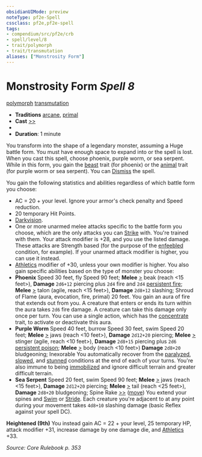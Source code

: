 ```yaml
---
obsidianUIMode: preview
noteType: pf2e-Spell
cssclass: pf2e,pf2e-spell
tags:
- compendium/src/pf2e/crb
- spell/level/8
- trait/polymorph
- trait/transmutation
aliases: ["Monstrosity Form"]
---
```

# Monstrosity Form *Spell 8*   
[polymorph](rules/traits/polymorph.md "Polymorph Effect Trait")  [transmutation](rules/traits/transmutation.md "Transmutation School Trait")  

- **Traditions** [arcane](rules/traits/arcane.md "Arcane Tradition Trait"), [primal](rules/traits/primal.md "Primal Tradition Trait")
- **Cast** [>>](rules/core-rulebook/chapter-9-playing-the-game.md#Actions "Two-Action") 
- 
- **Duration**: 1 minute

You transform into the shape of a legendary monster, assuming a Huge battle form. You must have enough space to expand into or the spell is lost. When you cast this spell, choose phoenix, purple worm, or sea serpent. While in this form, you gain the [beast](rules/traits/beast.md "Beast Creature Type Trait") trait (for phoenix) or the [animal](rules/traits/animal.md "Animal Creature Type Trait") trait (for purple worm or sea serpent). You can [Dismiss](rules/actions/dismiss.md) the spell.

You gain the following statistics and abilities regardless of which battle form you choose:

- AC = 20 + your level. Ignore your armor's check penalty and Speed reduction.
- 20 temporary Hit Points.
- [Darkvision](rules/abilities/darkvision.md).
- One or more unarmed melee attacks specific to the battle form you choose, which are the only attacks you can [Strike](rules/actions/strike.md) with. You're trained with them. Your attack modifier is +28, and you use the listed damage. These attacks are Strength based (for the purpose of the [enfeebled](rules/conditions.md#Enfeebled) condition, for example). If your unarmed attack modifier is higher, you can use it instead.
- [Athletics](compendium/skills.md#Athletics) modifier of +30, unless your own modifier is higher. You also gain specific abilities based on the type of monster you choose:
- **Phoenix** Speed 30 feet, fly Speed 90 feet; **Melee** [>](rules/core-rulebook/chapter-9-playing-the-game.md#Actions "Single Action") beak (reach <15 feet>), **Damage** `2d6+12` piercing plus `2d4` fire and `2d4` [persistent fire](rules/conditions.md#Persistent%20Damage); **Melee** [>](rules/core-rulebook/chapter-9-playing-the-game.md#Actions "Single Action") talon (agile, reach <15 feet>), **Damage** `2d8+12` slashing; Shroud of Flame (aura, evocation, fire, primal) 20 feet. You gain an aura of fire that extends out from you. A creature that enters or ends its turn within the aura takes `2d6` fire damage. A creature can take this damage only once per turn. You can use a single action, which has the [concentrate](rules/traits/concentrate.md "Concentrate Action & Ability Trait") trait, to activate or deactivate this aura.
- **Purple Worm** Speed 40 feet, burrow Speed 30 feet, swim Speed 20 feet; **Melee** [>](rules/core-rulebook/chapter-9-playing-the-game.md#Actions "Single Action") jaws (reach <10 feet>), **Damage** `2d12+20` piercing; **Melee** [>](rules/core-rulebook/chapter-9-playing-the-game.md#Actions "Single Action") stinger (agile, reach <10 feet>), **Damage** `2d8+15` piercing plus `2d6` [persistent poison](rules/conditions.md#Persistent%20Damage); **Melee** [>](rules/core-rulebook/chapter-9-playing-the-game.md#Actions "Single Action") body (reach <10 feet>) **Damage** `2d8+20` bludgeoning; Inexorable You automatically recover from the [paralyzed](rules/conditions.md#Paralyzed), [slowed](rules/conditions.md#Slowed), and [stunned](rules/conditions.md#Stunned) conditions at the end of each of your turns. You're also immune to being [immobilized](rules/conditions.md#Immobilized) and ignore difficult terrain and greater difficult terrain.
- **Sea Serpent** Speed 20 feet, swim Speed 90 feet; **Melee** [>](rules/core-rulebook/chapter-9-playing-the-game.md#Actions "Single Action") jaws (reach <15 feet>), **Damage** `2d12+20` piercing; **Melee** [>](rules/core-rulebook/chapter-9-playing-the-game.md#Actions "Single Action") tail (reach <25 feet>), **Damage** `2d8+20` bludgeoning; Spine Rake [>>](rules/core-rulebook/chapter-9-playing-the-game.md#Actions "Two-Action") ([move](rules/traits/move.md "Move Combat Trait")) You extend your spines and [Swim](rules/actions/swim.md) or [Stride](rules/actions/stride.md). Each creature you're adjacent to at any point during your movement takes `4d8+10` slashing damage (basic Reflex against your spell DC).

**Heightened (9th)** You instead gain AC = 22 + your level, 25 temporary HP, attack modifier +31, increase damage by one damage die, and [Athletics](compendium/skills.md#Athletics) +33.

*Source: Core Rulebook p. 353*